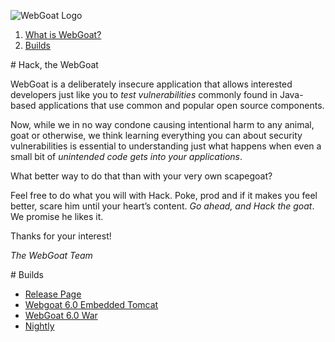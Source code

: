 ![WebGoat Logo](https://raw.githubusercontent.com/wiki/WebGoat/WebGoat-Legacy/images/wg_logo_snag.png)

1. <a href="#what">What is WebGoat?</a>
2. <a href="#builds">Builds</a>

<a name="what" />
# Hack, the WebGoat
 
WebGoat is a deliberately insecure application that allows interested developers
just like you to *test vulnerabilities* commonly found in Java-based
applications that use common and popular open source components.

Now, while we in no way condone causing intentional harm to any animal, goat or
otherwise, we think learning everything you can about security vulnerabilities
is essential to understanding just what happens when even a small bit of
*unintended code gets into your applications*.

What better way to do that than with your very own scapegoat?

Feel free to do what you will with Hack. Poke, prod and if it makes you feel
better, scare him until your heart’s content. *Go ahead, and Hack the goat*. We
promise he likes it.

Thanks for your interest! 

_The WebGoat Team_


<a name="builds" />
# Builds

* [Release Page](https://github.com/WebGoat/WebGoat-Legacy/releases/tag/v6.0.1)
* [Webgoat 6.0 Embedded Tomcat](https://github.com/WebGoat/WebGoat-Legacy/releases/download/v6.0.1/WebGoat-6.0.1-war-exec.jar)
* [WebGoat 6.0 War](https://github.com/WebGoat/WebGoat-Legacy/releases/download/v6.0.1/WebGoat-6.0.1.war)
* [Nightly](https://webgoat.atlassian.net/builds/browse/WEB-WGM/latestSuccessful/artifact/shared/WebGoat-Embedded-Tomcat/WebGoat-6.0.1-war-exec.jar)

